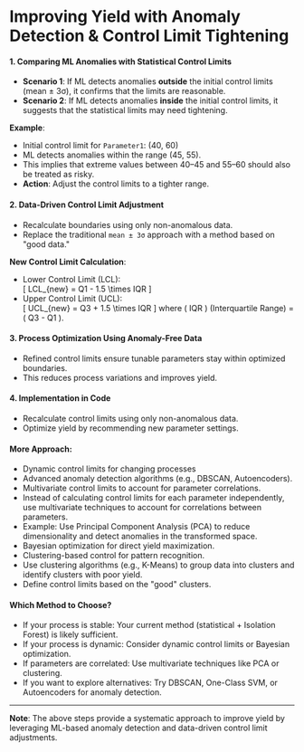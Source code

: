 # Improving Yield with Anomaly Detection & Control Limit Tightening

#### 1. Comparing ML Anomalies with Statistical Control Limits
- **Scenario 1**: If ML detects anomalies **outside** the initial control limits (mean ± 3σ), it confirms that the limits are reasonable.
- **Scenario 2**: If ML detects anomalies **inside** the initial control limits, it suggests that the statistical limits may need tightening.

**Example**:  
- Initial control limit for `Parameter1`: (40, 60)  
- ML detects anomalies within the range (45, 55).  
- This implies that extreme values between 40–45 and 55–60 should also be treated as risky.  
- **Action**: Adjust the control limits to a tighter range.

#### 2. Data-Driven Control Limit Adjustment
- Recalculate boundaries using only non-anomalous data.
- Replace the traditional `mean ± 3σ` approach with a method based on "good data."

**New Control Limit Calculation**:  
- Lower Control Limit (LCL):  
    \[
    LCL_{new} = Q1 - 1.5 \times IQR
    \]
- Upper Control Limit (UCL):  
    \[
    UCL_{new} = Q3 + 1.5 \times IQR
    \]
    where \( IQR \) (Interquartile Range) = \( Q3 - Q1 \).

#### 3. Process Optimization Using Anomaly-Free Data
- Refined control limits ensure tunable parameters stay within optimized boundaries.
- This reduces process variations and improves yield.

#### 4. Implementation in Code
- Recalculate control limits using only non-anomalous data.
- Optimize yield by recommending new parameter settings.

#### More Approach:
- Dynamic control limits for changing processes
- Advanced anomaly detection algorithms (e.g., DBSCAN, Autoencoders).
- Multivariate control limits to account for parameter correlations.
 - Instead of calculating control limits for each parameter independently, use multivariate techniques to account for correlations between parameters.
 - Example: Use Principal Component Analysis (PCA) to reduce dimensionality and detect anomalies in the transformed space.
- Bayesian optimization for direct yield maximization.
- Clustering-based control for pattern recognition.
 - Use clustering algorithms (e.g., K-Means) to group data into clusters and identify clusters with poor yield.
 - Define control limits based on the "good" clusters.

#### Which Method to Choose?
- If your process is stable: Your current method (statistical + Isolation Forest) is likely sufficient.
- If your process is dynamic: Consider dynamic control limits or Bayesian optimization.
- If parameters are correlated: Use multivariate techniques like PCA or clustering.
- If you want to explore alternatives: Try DBSCAN, One-Class SVM, or Autoencoders for anomaly detection.


---
**Note**: The above steps provide a systematic approach to improve yield by leveraging ML-based anomaly detection and data-driven control limit adjustments.
